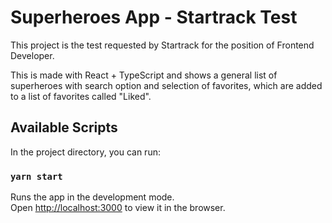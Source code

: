 # Superheroes App - Startrack Test

This project is the test requested by Startrack for the position of Frontend Developer.

This is made with React + TypeScript and shows a general list of superheroes with search option and selection of favorites, which are added to a list of favorites called "Liked".

## Available Scripts

In the project directory, you can run:

### `yarn start`

Runs the app in the development mode.\
Open [http://localhost:3000](http://localhost:3000) to view it in the browser.
